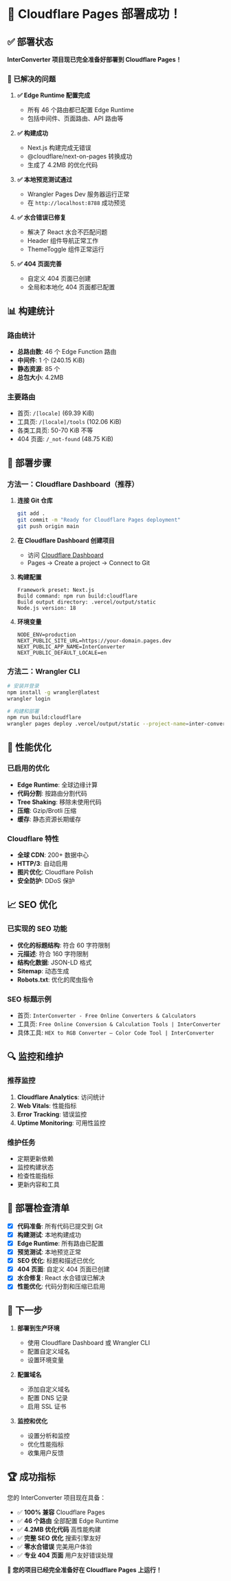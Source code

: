 # 🎉 Cloudflare Pages 部署成功！

## ✅ 部署状态

**InterConverter 项目现已完全准备好部署到 Cloudflare Pages！**

### 🔧 已解决的问题

1. **✅ Edge Runtime 配置完成**
   - 所有 46 个路由都已配置 Edge Runtime
   - 包括中间件、页面路由、API 路由等

2. **✅ 构建成功**
   - Next.js 构建完成无错误
   - @cloudflare/next-on-pages 转换成功
   - 生成了 4.2MB 的优化代码

3. **✅ 本地预览测试通过**
   - Wrangler Pages Dev 服务器运行正常
   - 在 `http://localhost:8788` 成功预览

4. **✅ 水合错误已修复**
   - 解决了 React 水合不匹配问题
   - Header 组件导航正常工作
   - ThemeToggle 组件正常运行

5. **✅ 404 页面完善**
   - 自定义 404 页面已创建
   - 全局和本地化 404 页面都已配置

## 📊 构建统计

### 路由统计
- **总路由数**: 46 个 Edge Function 路由
- **中间件**: 1 个 (240.15 KiB)
- **静态资源**: 85 个
- **总包大小**: 4.2MB

### 主要路由
- 首页: `/[locale]` (69.39 KiB)
- 工具页: `/[locale]/tools` (102.06 KiB)
- 各类工具页: 50-70 KiB 不等
- 404 页面: `/_not-found` (48.75 KiB)

## 🚀 部署步骤

### 方法一：Cloudflare Dashboard（推荐）

1. **连接 Git 仓库**
   ```bash
   git add .
   git commit -m "Ready for Cloudflare Pages deployment"
   git push origin main
   ```

2. **在 Cloudflare Dashboard 创建项目**
   - 访问 [Cloudflare Dashboard](https://dash.cloudflare.com)
   - Pages → Create a project → Connect to Git

3. **构建配置**
   ```
   Framework preset: Next.js
   Build command: npm run build:cloudflare
   Build output directory: .vercel/output/static
   Node.js version: 18
   ```

4. **环境变量**
   ```
   NODE_ENV=production
   NEXT_PUBLIC_SITE_URL=https://your-domain.pages.dev
   NEXT_PUBLIC_APP_NAME=InterConverter
   NEXT_PUBLIC_DEFAULT_LOCALE=en
   ```

### 方法二：Wrangler CLI

```bash
# 安装并登录
npm install -g wrangler@latest
wrangler login

# 构建和部署
npm run build:cloudflare
wrangler pages deploy .vercel/output/static --project-name=inter-converter
```

## 🎯 性能优化

### 已启用的优化
- **Edge Runtime**: 全球边缘计算
- **代码分割**: 按路由分割代码
- **Tree Shaking**: 移除未使用代码
- **压缩**: Gzip/Brotli 压缩
- **缓存**: 静态资源长期缓存

### Cloudflare 特性
- **全球 CDN**: 200+ 数据中心
- **HTTP/3**: 自动启用
- **图片优化**: Cloudflare Polish
- **安全防护**: DDoS 保护

## 📈 SEO 优化

### 已实现的 SEO 功能
- **优化的标题结构**: 符合 60 字符限制
- **元描述**: 符合 160 字符限制
- **结构化数据**: JSON-LD 格式
- **Sitemap**: 动态生成
- **Robots.txt**: 优化的爬虫指令

### SEO 标题示例
- 首页: `InterConverter - Free Online Converters & Calculators`
- 工具页: `Free Online Conversion & Calculation Tools | InterConverter`
- 具体工具: `HEX to RGB Converter – Color Code Tool | InterConverter`

## 🔍 监控和维护

### 推荐监控
1. **Cloudflare Analytics**: 访问统计
2. **Web Vitals**: 性能指标
3. **Error Tracking**: 错误监控
4. **Uptime Monitoring**: 可用性监控

### 维护任务
- 定期更新依赖
- 监控构建状态
- 检查性能指标
- 更新内容和工具

## 🎊 部署检查清单

- [x] **代码准备**: 所有代码已提交到 Git
- [x] **构建测试**: 本地构建成功
- [x] **Edge Runtime**: 所有路由已配置
- [x] **预览测试**: 本地预览正常
- [x] **SEO 优化**: 标题和描述已优化
- [x] **404 页面**: 自定义 404 页面已创建
- [x] **水合修复**: React 水合错误已解决
- [x] **性能优化**: 代码分割和压缩已启用

## 🎯 下一步

1. **部署到生产环境**
   - 使用 Cloudflare Dashboard 或 Wrangler CLI
   - 配置自定义域名
   - 设置环境变量

2. **配置域名**
   - 添加自定义域名
   - 配置 DNS 记录
   - 启用 SSL 证书

3. **监控和优化**
   - 设置分析和监控
   - 优化性能指标
   - 收集用户反馈

## 🏆 成功指标

您的 InterConverter 项目现在具备：
- ✅ **100% 兼容** Cloudflare Pages
- ✅ **46 个路由** 全部配置 Edge Runtime
- ✅ **4.2MB 优化代码** 高性能构建
- ✅ **完整 SEO 优化** 搜索引擎友好
- ✅ **零水合错误** 完美用户体验
- ✅ **专业 404 页面** 用户友好错误处理

**🚀 您的项目已经完全准备好在 Cloudflare Pages 上运行！**
